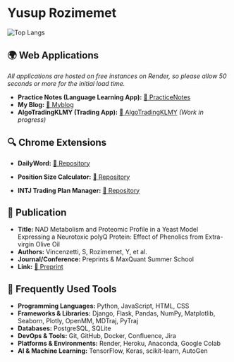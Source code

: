 # Yusup Rozimemet

![Top Langs](https://github-readme-stats.vercel.app/api/top-langs/?username=Yusuprozimemet&layout=compact&langs_count=8&size_weight=0.2&count_weight=0.2)

## 🌍 Web Applications

*All applications are hosted on free instances on Render, so please allow 50 seconds or more for the initial load time.*

- **Practice Notes (Language Learning App):** [🔗 PracticeNotes](https://practicenl.onrender.com)
- **My Blog:** [🔗 Myblog](https://myblog-lax8.onrender.com/)
- **AlgoTradingKLMY (Trading App):** [🔗 AlgoTradingKLMY](https://algotradingklmy.onrender.com) *(Work in progress)*

## 🔍 Chrome Extensions  
- **DailyWord:**  [🔗 Repository](https://github.com/Yusuprozimemet/DailyWord)  

- **Position Size Calculator:**  [🔗 Repository](https://github.com/Yusuprozimemet/-position-size-calculator)  

- **INTJ Trading Plan Manager:**  [🔗 Repository](https://github.com/Yusuprozimemet/INTJ-Trading-Plan-Manager)  


## 📜 Publication
- **Title:** NAD Metabolism and Proteomic Profile in a Yeast Model Expressing a Neurotoxic polyQ Protein: Effect of Phenolics from Extra-virgin Olive Oil
- **Authors:** Vincenzetti, S, Rozimemet, Y, et al.
- **Journal/Conference:** Preprints & MaxQuant Summer School 
- **Link:** [🔗 Preprint](https://www.preprints.org/manuscript/202402.1499/v1)

## 🔧 Frequently Used Tools
- **Programming Languages:** Python, JavaScript, HTML, CSS
- **Frameworks & Libraries:** Django, Flask, Pandas, NumPy, Matplotlib, Seaborn, Plotly, OpenMM, MDTraj, PyTraj
- **Databases:** PostgreSQL, SQLite
- **DevOps & Tools:** Git, GitHub, Docker, Confluence, Jira
- **Platforms & Environments:** Render, Heroku, Anaconda, Google Colab
- **AI & Machine Learning:** TensorFlow, Keras, scikit-learn, AutoGen
